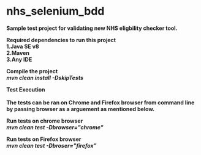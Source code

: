 

# nhs_selenium_bdd

<b>Sample test project for validating new NHS eligbility checker tool.<b>

<b>Required dependencies to run this project<b><br>
1.Java SE v8<br>
2.Maven<br>
3.Any IDE

<b>Compile the project</b>
<br>
<i>mvn clean install -DskipTests</i>


<b>Test Execution</b><br><br>
<b>The tests can be ran on Chrome and Firefox browser from command line by passing browser as a arguement as mentioned below.</b>

<b>Run tests on chrome browser </b> 
<br><i>mvn clean test -Dbrowser="chrome"</i><br>

<b>Run tests on Firefox browser</b>
<br><i>mvn clean test -Dbroser="firefox"</i>
